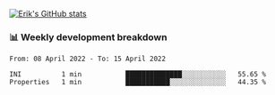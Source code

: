[![Erik's GitHub stats](https://github-readme-stats.vercel.app/api?username=erik-petrov&theme=nightowl&show_icons=true)](https://github.com/anuraghazra/github-readme-stats)

### 📊 Weekly development breakdown
<!--START_SECTION:waka-->

```text
From: 08 April 2022 - To: 15 April 2022

INI          1 min           ██████████████░░░░░░░░░░░   55.65 %
Properties   1 min           ███████████░░░░░░░░░░░░░░   44.35 %
```

<!--END_SECTION:waka-->

